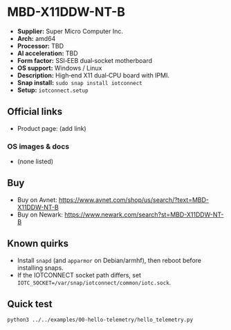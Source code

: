 # MBD-X11DDW-NT-B

- **Supplier:** Super Micro Computer  Inc.
- **Arch:** amd64
- **Processor:** TBD
- **AI acceleration:** TBD
- **Form factor:** SSI‑EEB dual‑socket motherboard
- **OS support:** Windows / Linux
- **Description:** High‑end X11 dual‑CPU board with IPMI.
- **Snap install:** `sudo snap install iotconnect`
- **Setup:** `iotconnect.setup`

## Official links
- Product page: (add link)

### OS images & docs
- (none listed)

## Buy
- Buy on Avnet: https://www.avnet.com/shop/us/search/?text=MBD-X11DDW-NT-B
- Buy on Newark: https://www.newark.com/search?st=MBD-X11DDW-NT-B

## Known quirks
- Install `snapd` (and `apparmor` on Debian/armhf), then reboot before installing snaps.
- If the IOTCONNECT socket path differs, set `IOTC_SOCKET=/var/snap/iotconnect/common/iotc.sock`.

## Quick test
```bash
python3 ../../examples/00-hello-telemetry/hello_telemetry.py
```
